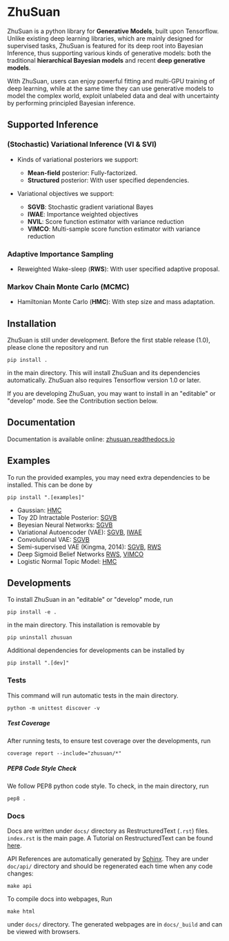 # ZhuSuan

ZhuSuan is a python	library	for	**Generative Models**, built upon Tensorflow.
Unlike existing deep learning libraries, which are mainly designed for
supervised tasks, ZhuSuan is featured for its deep root into Bayesian
Inference, thus supporting various kinds of generative models: both the
traditional **hierarchical Bayesian models** and recent
**deep generative models**.

With ZhuSuan, users can enjoy powerful fitting and multi-GPU training of deep
learning, while at the same time they can use generative models to model the
complex world, exploit unlabeled data and deal with uncertainty by performing
principled Bayesian inference.

## Supported Inference
### (Stochastic) Variational Inference (VI & SVI)
* Kinds of variational posteriors we support:
  * __Mean-field__ posterior: Fully-factorized.
  * __Structured__ posterior: With user specified dependencies.

* Variational objectives we support:
  * __SGVB__: Stochastic gradient variational Bayes
  * __IWAE__: Importance weighted objectives
  * __NVIL__: Score function estimator with variance reduction
  * __VIMCO__: Multi-sample score function estimator with variance reduction

### Adaptive Importance Sampling
* Reweighted Wake-sleep (__RWS__): With user specified adaptive proposal.

### Markov Chain Monte Carlo (MCMC)
* Hamiltonian Monte Carlo (__HMC__): With step size and mass adaptation.

## Installation
ZhuSuan is still under development. Before the first stable release (1.0),
please clone the repository and run

`pip install .`

in the main directory. This will install ZhuSuan and its dependencies
automatically. ZhuSuan also requires Tensorflow version 1.0 or later.

If you are developing ZhuSuan, you may want to install in an
"editable" or "develop" mode. See the Contribution section below.

## Documentation

Documentation is available online: [zhusuan.readthedocs.io](http://zhusuan.readthedocs.io)

## Examples

To run the provided examples, you may need extra dependencies to be installed.
This can be done by

`pip install ".[examples]"`

* Gaussian:
[HMC](examples/toy_examples/gaussian.py)
* Toy 2D Intractable Posterior:
[SGVB](examples/toy_examples/toy2d.py)
* Beyesian Neural Networks:
[SGVB](examples/bayesian_neural_nets/bayesian_nn.py)
* Variational Autoencoder (VAE):
[SGVB](examples/variational_autoencoders/vae.py),
[IWAE](examples/variational_autoencoders/iwae.py)
* Convolutional VAE:
[SGVB](examples/variational_autoencoders/vae_conv.py)
* Semi-supervised VAE (Kingma, 2014):
[SGVB](examples/semi_supervised_vae/vae_ssl.py),
[RWS](examples/semi_supervised_vae/vae_ssl_rws.py)
* Deep Sigmoid Belief Networks
[RWS](examples/sigmoid_belief_nets/sbn_rws.py),
[VIMCO](examples/sigmoid_belief_nets/sbn_vimco.py)
* Logistic Normal Topic Model:
[HMC](examples/topic_models/lntm_mcem.py)

## Developments

To install ZhuSuan in an "editable" or "develop" mode, run

`pip install -e .`

in the main directory. This installation is removable by

`pip uninstall zhusuan`

Additional dependencies for developments can be installed by

`pip install ".[dev]"`

### Tests
This command will run automatic tests in the main directory.

`python -m unittest discover -v`

##### Test Coverage
After running tests, to ensure test coverage over the
developments, run

`coverage report --include="zhusuan/*"`

##### PEP8 Code Style Check
We follow PEP8 python code style. To check, in the main directory, run

`pep8 .`

### Docs

Docs are written under `docs/` directory as RestructuredText (`.rst`) files.
`index.rst` is the main page. A Tutorial on RestructuredText can be found
[here](https://pythonhosted.org/an_example_pypi_project/sphinx.html).

API References are automatically generated by
[Sphinx](http://www.sphinx-doc.org/en/stable/). They are under `doc/api/`
directory and should be regenerated each time when any code changes:

`make api`

To compile docs into webpages, Run

`make html`

under `docs/` directory. The generated webpages are in `docs/_build` and
can be viewed with browsers.

